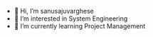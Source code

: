 - 👋 Hi, I’m sanusajuvarghese
- 👀 I’m interested in System Engineering
- 🌱 I’m currently learning Project Management
<!---
sanusajuvarghese/sanusajuvarghese is a ✨ special ✨ repository because its `README.md` (this file) appears on your GitHub profile.
You can click the Preview link to take a look at your changes.
--->
